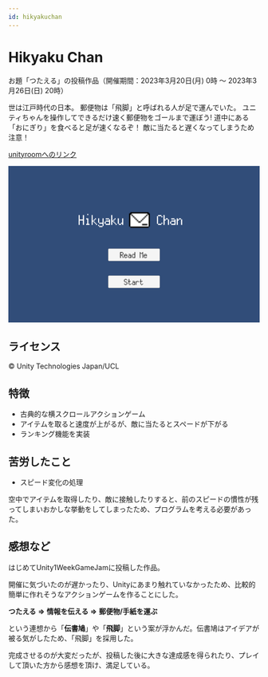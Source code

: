 ```yaml
---
id: hikyakuchan
---
```


# Hikyaku Chan
お題「つたえる」の投稿作品（開催期間：2023年3月20日(月) 0時 〜 2023年3月26日(日) 20時）

世は江戸時代の日本。
郵便物は「飛脚」と呼ばれる人が足で運んでいた。
ユニティちゃんを操作してできるだけ速く郵便物をゴールまで運ぼう!
道中にある「おにぎり」を食べると足が速くなるぞ！
敵に当たると遅くなってしまうため注意！

[unityroomへのリンク](https://unityroom.com/games/hikyakuchan)

![Hikyaku_Chan](../static/img/HikyakuChan.png)

## ライセンス
© Unity Technologies Japan/UCL

## 特徴
- 古典的な横スクロールアクションゲーム
- アイテムを取ると速度が上がるが、敵に当たるとスペードが下がる
- ランキング機能を実装

## 苦労したこと
- スピード変化の処理

空中でアイテムを取得したり、敵に接触したりすると、前のスピードの慣性が残ってしまいおかしな挙動をしてしまったため、プログラムを考える必要があった。

## 感想など
はじめてUnity1WeekGameJamに投稿した作品。

開催に気づいたのが遅かったり、Unityにあまり触れていなかったため、比較的簡単に作れそうなアクションゲームを作ることにした。

**つたえる** **⇒** **情報を伝える** **⇒** **郵便物/手紙を運ぶ**

という連想から「**伝書鳩**」や「**飛脚**」という案が浮かんだ。伝書鳩はアイデアが被る気がしたため、「飛脚」を採用した。


完成させるのが大変だったが、投稿した後に大きな達成感を得られたり、プレイして頂いた方から感想を頂け、満足している。